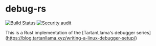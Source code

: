 # debug-rs

[![Build Status](https://github.com/skarsh/debug-rs/actions/workflows/ci.yml/badge.svg)](https://github.com/Skarsh/debug-rs/actions/workflows/ci.yml)
[![Security audit](https://github.com/Skarsh/debug-rs/actions/workflows/audit.yml/badge.svg?branch=main)](https://github.com/Skarsh/debug-rs/actions/workflows/audit.yml)

This is a Rust implementation of the [TartanLlama's debugger series] (https://blog.tartanllama.xyz/writing-a-linux-debugger-setup/)

